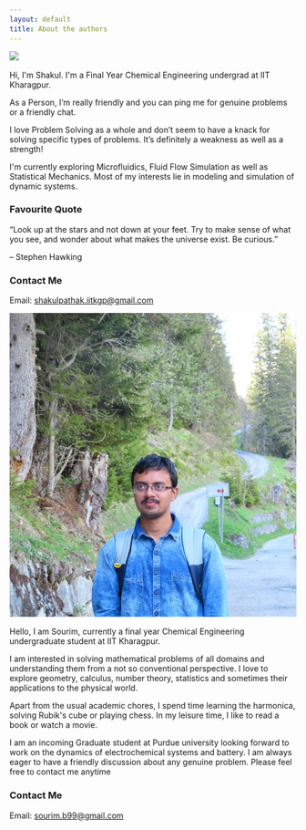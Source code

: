 ```yaml
---
layout: default
title: About the authors
---
```


<img class="profile-picture" src="{{site.baseurl}}/{{site.profile-picture}}">

Hi, I'm Shakul. I'm a Final Year Chemical Engineering undergrad at IIT Kharagpur.

As a Person, I’m really friendly and you can ping me for genuine problems or a friendly chat.

I love Problem Solving as a whole and don’t seem to have a knack for solving specific types of problems. It’s definitely a weakness as well as a strength!

I'm currently exploring  Microfluidics, Fluid Flow Simulation as well as Statistical Mechanics. Most of my interests lie in modeling and simulation of dynamic systems.


### Favourite Quote

“Look up at the stars and not down at your feet. Try to make sense of what you see, and wonder about what makes the universe exist. Be curious.”

 – Stephen Hawking


### Contact Me
Email: shakulpathak.iitkgp@gmail.com


<img class="profile-picture" src="./assets/profile2.jpeg">

Hello, I am Sourim, currently a final year Chemical Engineering undergraduate student at IIT Kharagpur.

I am interested in solving mathematical problems of all domains and understanding them from a not so conventional perspective. I love to explore geometry, calculus, number theory, statistics and sometimes their applications to the physical world.

Apart from the usual academic chores, I spend time learning the harmonica, solving Rubik's cube or playing chess. In my leisure time, I like to read a book or watch a movie.

I am an incoming Graduate student at Purdue university looking forward to work on the dynamics of electrochemical systems and battery. I am always eager to have a friendly discussion about any genuine problem. Please feel free to contact me anytime


### Contact Me
Email: sourim.b99@gmail.com
